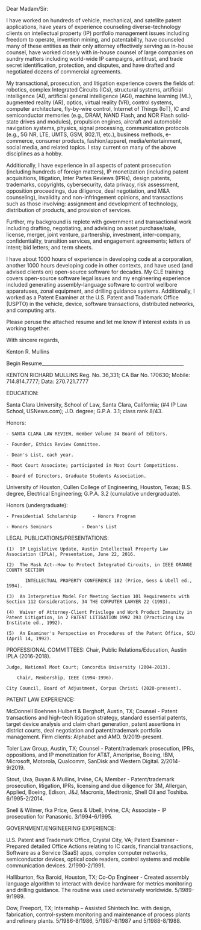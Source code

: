 Dear Madam/Sir:

I have worked on hundreds of vehicle, mechanical, and satellite patent applications, have years of experience counseling diverse-technology clients on intellectual property (IP) portfolio management issues including freedom to operate, invention mining, and patentability, have counseled many of these entities as their only attorney effectively serving as in-house counsel, have worked closely with in-house counsel of large companies on sundry matters including world-wide IP campaigns, antitrust, and trade secret identification, protection, and disputes, and have drafted and negotiated dozens of commercial agreements.

My transactional, prosecution, and litigation experience covers the fields of: robotics, complex Integrated Circuits (ICs), structural systems, artificial intelligence (AI), artificial general intelligence (AGI), machine learning (ML), augmented reality (AR), optics, virtual reality (VR), control systems, computer architecture, fly-by-wire control, Internet of Things (IoT), IC and semiconductor memories (e.g., DRAM, NAND Flash, and NOR Flash solid-state drives and modules), propulsion engines, aircraft and automobile navigation systems, physics, signal processing, communication protocols (e.g., 5G NR, LTE, UMTS, GSM, 802.11, etc.), business methods, e-commerce, consumer products, fashion/apparel, media/entertainment, social media, and related topics.  I stay current on many of the above disciplines as a hobby.

Additionally, I have experience in all aspects of patent prosecution (including hundreds of foreign matters), IP monetization (including patent acquisitions, litigation, Inter Partes Reviews (IPRs), design patents, trademarks, copyrights, cybersecurity, data privacy, risk assessment, opposition proceedings, due diligence, deal negotiation, and M&A counseling), invalidity and non-infringement opinions, and transactions such as those involving: assignment and development of technology, distribution of products, and provision of services. 

Further, my background is replete with government and transactional work including drafting, negotiating, and advising on asset purchase/sale, license, merger, joint venture, partnership, investment, inter-company, confidentiality, transition services, and engagement agreements; letters of intent; bid letters; and term sheets. 

I have about 1000 hours of experience in developing code at a corporation, another 1000 hours developing code in other contexts, and have used (and advised clients on) open-source software for decades.  My CLE training covers open-source software legal issues and my engineering experience included generating assembly-language software to control wellbore apparatuses, zonal equipment, and drilling guidance systems.  Additionally, I worked as a Patent Examiner at the U.S. Patent and Trademark Office (USPTO) in the vehicle, device, software transactions, distributed networks, and computing arts.

Please peruse the attached resume and let me know if interest exists in us working together.

With sincere regards, 
 
Kenton R. Mullins

Begin Resume___________________________________________________________

KENTON RICHARD MULLINS
Reg. No. 36,331; CA Bar No. 170630; Mobile: 714.814.7777; Data: 270.721.7777

EDUCATION:

Santa Clara University, School of Law, Santa Clara, California; (#4 IP Law School, USNews.com); J.D. degree; G.P.A. 3.1; class rank 8/43.

  Honors:
  
  	- SANTA CLARA LAW REVIEW, member Volume 34 Board of Editors.
  
	- Founder, Ethics Review Committee.
		      
	- Dean's List, each year.
		       
	- Moot Court Associate; participated in Moot Court Competitions.
		       
	- Board of Directors, Graduate Students Association.
		       
University of Houston, Cullen College of Engineering, Houston, Texas; B.S. degree, Electrical Engineering; G.P.A. 3.2 (cumulative undergraduate).

  Honors (undergraduate):
  
  	- Presidential Scholarship		- Honors Program
			
	- Honors Seminars			- Dean's List
			
LEGAL PUBLICATIONS/PRESENTATIONS:

	(1)  IP Legislative Update, Austin Intellectual Property Law Association (IPLA), Presentation, June 22, 2016. 
	
	(2)  The Mask Act--How to Protect Integrated Circuits, in IEEE ORANGE COUNTY SECTION
	
	       INTELLECTUAL PROPERTY CONFERENCE 102 (Price, Gess & Ubell ed., 1994).
	       
	(3)  An Interpretive Model For Meeting Section 101 Requirements with Section 112 Considerations, 34 THE COMPUTER LAWYER 22 (1993).
	
	(4)  Waiver of Attorney-Client Privilege and Work Product Immunity in Patent Litigation, in 2 PATENT LITIGATION 1992 393 (Practicing Law Institute ed., 1992).
	
	(5)  An Examiner's Perspective on Procedures of the Patent Office, SCU (April 14, 1992).

PROFESSIONAL COMMITTEES: 
	Chair, Public Relations/Education, Austin IPLA (2016-2018).

	Judge, National Moot Court; Concordia University (2004-2013).
			 
        Chair, Membership, IEEE (1994-1996).
			 
	City Council, Board of Adjustment, Corpus Christi (2020-present).

PATENT LAW EXPERIENCE:

McDonnell Boehnen Hulbert & Berghoff, Austin, TX; Counsel - Patent transactions and high-tech litigation strategy, standard essential patents, target device analysis and claim chart generation, patent assertions in district courts, deal negotiation and patent/trademark portfolio management.  Firm clients: Alphabet and AMD. 9/2019-present.

Toler Law Group, Austin, TX; Counsel - Patent/trademark prosecution, IPRs, oppositions, and IP monetization for AT&T, Ameriprise, Boeing, IBM, Microsoft, Motorola, Qualcomm, SanDisk and Western Digital. 2/2014-9/2019.

Stout, Uxa, Buyan & Mullins, Irvine, CA; Member - Patent/trademark prosecution, litigation, IPRs, licensing and due diligence for 3M, Allergan, Applied, Boeing, Edison, J&J, Macronix, Medtronic, Shell Oil and Toshiba. 6/1995-2/2014.

Snell & Wilmer, fka Price, Gess & Ubell, Irvine, CA; Associate - IP prosecution for Panasonic. 3/1994-6/1995.

GOVERNMENT/ENGINEERING EXPERIENCE:

U.S. Patent and Trademark Office, Crystal City, VA; Patent Examiner - Prepared detailed Office Actions relating to IC cards, financial transactions, Software as a Service (SaaS) apps, complex computer networks, semiconductor devices, optical code readers, control systems and mobile communication devices. 2/1990-2/1991.

Halliburton, fka Baroid, Houston, TX; Co-Op Engineer - Created assembly language algorithm to interact with device hardware for metrics monitoring and drilling guidance.  The routine was used extensively worldwide. 5/1989-9/1989.

Dow, Freeport, TX; Internship – Assisted Shintech Inc. with design, fabrication, control-system monitoring and maintenance of process plants and refinery plants. 5/1986-8/1986, 5/1987-8/1987 and 5/1988-8/1988.

